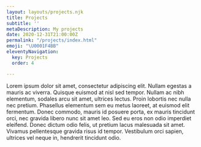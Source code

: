 ```yaml
---
layout: layouts/projects.njk
title: Projects
subtitle: ''
metaDescription: My projects
date: 2020-12-31T21:00:00Z
permalink: "/projects/index.html"
emoji: "\U0001F4BB"
eleventyNavigation:
  key: Projects
  order: 4

---
```

Lorem ipsum dolor sit amet, consectetur adipiscing elit. Nullam egestas a mauris ac viverra. Quisque euismod at nisl sed tempor. Nullam ac nibh elementum, sodales arcu sit amet, ultrices lectus. Proin lobortis nec nulla nec pretium. Phasellus elementum sem eu metus laoreet, at euismod elit fermentum. Donec commodo, mauris id posuere porta, ex mauris tincidunt orci, nec gravida libero nunc sit amet leo. Sed eu eros non odio imperdiet eleifend. Donec dictum odio felis, ut pretium lacus malesuada sit amet. Vivamus pellentesque gravida risus id tempor. Vestibulum orci sapien, ultrices vel neque in, hendrerit tincidunt odio.